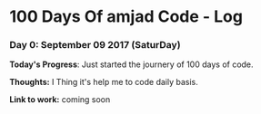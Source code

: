 # 100 Days Of amjad Code - Log

### Day 0: September 09 2017 (SaturDay)

**Today's Progress**: Just started the journery of 100 days of code.

**Thoughts:** I Thing it's help me to code daily basis. 

**Link to work:** coming soon
